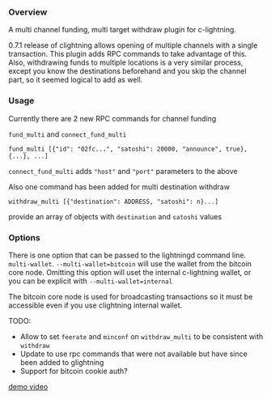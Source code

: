 ### Overview

A multi channel funding, multi target withdraw plugin for c-lightning.

0.7.1 release of clightning allows opening of multiple channels with a single transaction.
This plugin adds RPC commands to take advantage of this.  Also, withdrawing funds to multiple
locations is a very similar process, except you know the destinations beforehand and you skip
the channel part, so it seemed logical to add as well.

### Usage

Currently there are 2 new RPC commands for channel funding

`fund_multi` and `connect_fund_multi`

`fund_multi [{"id": "02fc...", "satoshi": 20000, "announce", true}, {...}, ...]`

`connect_fund_multi` adds `"host"` and `"port"` parameters to the above

Also one command has been added for multi destination withdraw

`withdraw_multi [{"destination": ADDRESS, "satoshi": n}...]`

provide an array of objects with `destination` and `satoshi` values

### Options

There is one option that can be passed to the lightningd command line. `multi-wallet`.  `--multi-wallet=bitcoin` will use the wallet from the bitcoin core node.  Omitting this option will uset the internal c-lightning wallet, or you can be explicit with `--multi-wallet=internal`

The bitcoin core node is used for broadcasting transactions so it must be accessible even if you use clightning internal wallet.

TODO:
* Allow to set `feerate` and `minconf` on `withdraw_multi` to be consistent with `withdraw`
* Update to use rpc commands that were not available but have since been added to glightning
* Support for bitcoin cookie auth?

[demo video](https://www.youtube.com/watch?v=exDYLpTncng&feature=youtu.be)